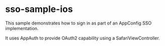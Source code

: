 # sso-sample-ios

This sample demonstrates how to sign in as part of an AppConfig SSO implementation.

It uses AppAuth to provide OAuth2 capability using a SafariViewController.
